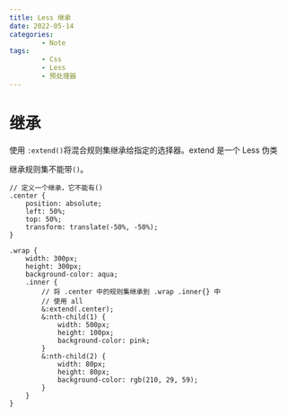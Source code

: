 ```yaml
---
title: Less 继承
date: 2022-05-14
categories:
        - Note
tags:
        - Css
        - Less
        - 预处理器
---
```


# 继承

使用 `:extend()`将混合规则集继承给指定的选择器。extend 是一个 Less 伪类

继承规则集不能带`()`。

```less
// 定义一个继承，它不能有()
.center {
	position: absolute;
	left: 50%;
	top: 50%;
	transform: translate(-50%, -50%);
}

.wrap {
	width: 300px;
	height: 300px;
	background-color: aqua;
	.inner {
		// 将 .center 中的规则集继承到 .wrap .inner{} 中
		// 使用 all
		&:extend(.center);
		&:nth-child(1) {
			width: 500px;
			height: 100px;
			background-color: pink;
		}
		&:nth-child(2) {
			width: 80px;
			height: 80px;
			background-color: rgb(210, 29, 59);
		}
	}
}
```
